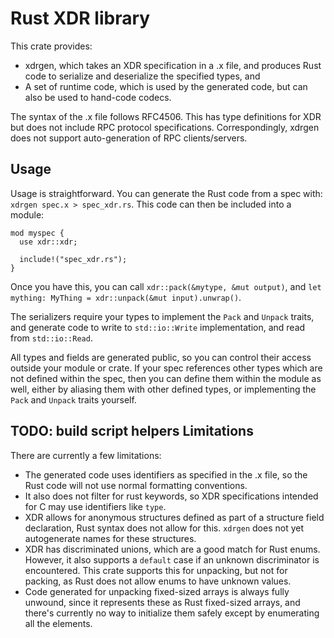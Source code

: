 Rust XDR library
================

This crate provides:
  * xdrgen, which takes an XDR specification in a .x file, and produces Rust
    code to serialize and deserialize the specified types, and
  * A set of runtime code, which is used by the generated code, but can also
    be used to hand-code codecs.

The syntax of the .x file follows RFC4506. This has type definitions for
XDR but does not include RPC protocol specifications. Correspondingly, xdrgen
does not support auto-generation of RPC clients/servers.

Usage
-----
Usage is straightforward. You can generate the Rust code from a spec with:
`xdrgen spec.x > spec_xdr.rs`. This code can then be included into a module:
```
mod myspec {
  use xdr::xdr;

  include!("spec_xdr.rs");
}
```

Once you have this, you can call `xdr::pack(&mytype, &mut output)`, and
`let mything: MyThing = xdr::unpack(&mut input).unwrap()`.

The serializers require your types to implement the `Pack` and `Unpack`
traits, and generate code to write to `std::io::Write` implementation, and
read from `std::io::Read`.

All types and fields are generated public, so you can control their access
outside your module or crate. If your spec references other types which are
not defined within the spec, then you can define them within the module
as well, either by aliasing them with other defined types, or implementing
the `Pack` and `Unpack` traits yourself.

TODO: build script helpers
Limitations
-----------
There are currently a few limitations:
   * The generated code uses identifiers as specified in the .x file, so the
     Rust code will not use normal formatting conventions.
   * It also does not filter for rust keywords, so XDR specifications intended
     for C may use identifiers like `type`.
   * XDR allows for anonymous structures defined as part of a structure field
     declaration, Rust syntax does not allow for this. `xdrgen` does not yet
     autogenerate names for these structures.
   * XDR has discriminated unions, which are a good match for Rust enums.
     However, it also supports a `default` case if an unknown discriminator
     is encountered. This crate supports this for unpacking, but not for
     packing, as Rust does not allow enums to have unknown values.
   * Code generated for unpacking fixed-sized arrays is always fully unwound,
     since it represents these as Rust fixed-sized arrays, and there's currently
     no way to initialize them safely except by enumerating all the elements.
